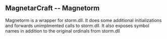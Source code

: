 ## MagnetarCraft -- Magnetorm

Magnetorm is a wrapper for storm.dll. It does some additional initializations
and forwards unimplmented calls to storm.dll. It also exposes symbol names in
addition to the original ordinals from storm.dll
